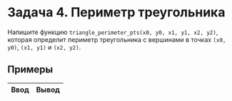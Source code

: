 # Задача 4. Периметр треугольника
Напишите функцию `triangle_perimeter_pts(x0, y0, x1, y1, x2, y2)`,
которая определит периметр треугольника с вершинами в точках `(x0, y0)`, `(x1, y1)` и `(x2, y2)`.

## Примеры

Ввод | Вывод
---- | -------
